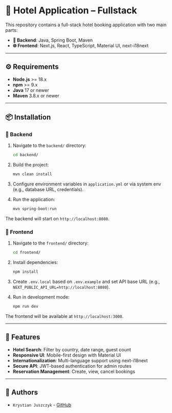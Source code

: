 ﻿# 🏨 Hotel Application – Fullstack

This repository contains a full-stack hotel booking application with two main parts:

* **🚀 Backend**: Java, Spring Boot, Maven
* **🌐 Frontend**: Next.js, React, TypeScript, Material UI, next-i18next

---

## ⚙️ Requirements

* **Node.js** >= 18.x
* **npm** >= 9.x
* **Java** 17 or newer
* **Maven** 3.8.x or newer

---

## 📦 Installation

### 📁 Backend

1. Navigate to the `backend/` directory:

   ```bash
   cd backend/
   ```
2. Build the project:

   ```bash
   mvn clean install
   ```
3. Configure environment variables in `application.yml` or via system env (e.g., database URL, credentials).
4. Run the application:

   ```bash
   mvn spring-boot:run
   ```

The backend will start on `http://localhost:8080`.

### 📁 Frontend

1. Navigate to the `frontend/` directory:

   ```bash
   cd frontend/
   ```
2. Install dependencies:

   ```bash
   npm install
   ```
3. Create `.env.local` based on `.env.example` and set API base URL (e.g., `NEXT_PUBLIC_API_URL=http://localhost:8080`).
4. Run in development mode:

   ```bash
   npm run dev
   ```

The frontend will be available at `http://localhost:3000`.

---

## 🔧 Features

* **Hotel Search**: Filter by country, date range, guest count
* **Responsive UI**: Mobile-first design with Material UI
* **Internationalization**: Multi-language support using next-i18next
* **Secure API**: JWT-based authentication for admin routes
* **Reservation Management**: Create, view, cancel bookings

---

## 👥 Authors

* `Krystian Juszczyk` - [GitHub](https://github.com/Juhasen)